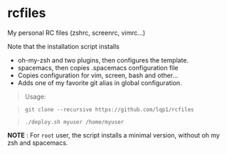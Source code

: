 rcfiles
=======

My personal RC files (zshrc, screenrc, vimrc...)

Note that the installation script installs
* oh-my-zsh and two plugins, then configures the template.
* spacemacs, then copies .spacemacs configuration file
* Copies configuration for vim, screen, bash and other...
* Adds one of my favorite git alias in global configuration.

>Usage:

>`git clone --recursive https://github.com/lqp1/rcfiles`

>`./deploy.sh myuser /home/myuser`


__NOTE__ : For `root` user, the script installs a minimal version, without oh my zsh and
spacemacs.
